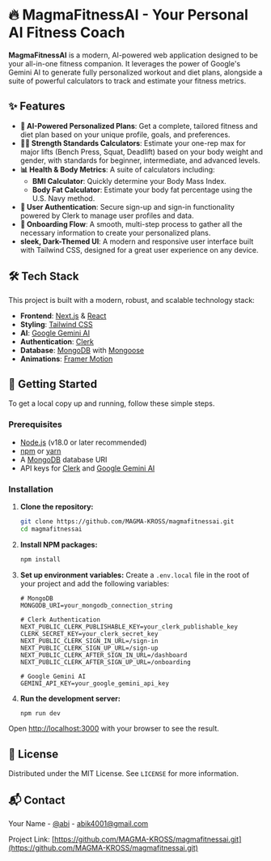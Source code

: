 # 🔥 MagmaFitnessAI - Your Personal AI Fitness Coach

**MagmaFitnessAI** is a modern, AI-powered web application designed to be your all-in-one fitness companion. It leverages the power of Google's Gemini AI to generate fully personalized workout and diet plans, alongside a suite of powerful calculators to track and estimate your fitness metrics.

## ✨ Features

- **🤖 AI-Powered Personalized Plans**: Get a complete, tailored fitness and diet plan based on your unique profile, goals, and preferences.
- **🏋️‍♂️ Strength Standards Calculators**: Estimate your one-rep max for major lifts (Bench Press, Squat, Deadlift) based on your body weight and gender, with standards for beginner, intermediate, and advanced levels.
- **📊 Health & Body Metrics**: A suite of calculators including:
  - **BMI Calculator**: Quickly determine your Body Mass Index.
  - **Body Fat Calculator**: Estimate your body fat percentage using the U.S. Navy method.
- **🔐 User Authentication**: Secure sign-up and sign-in functionality powered by Clerk to manage user profiles and data.
- **📝 Onboarding Flow**: A smooth, multi-step process to gather all the necessary information to create your personalized plans.
- **sleek, Dark-Themed UI**: A modern and responsive user interface built with Tailwind CSS, designed for a great user experience on any device.

## 🛠️ Tech Stack

This project is built with a modern, robust, and scalable technology stack:

- **Frontend**: [Next.js](https://nextjs.org/) & [React](https://reactjs.org/)
- **Styling**: [Tailwind CSS](https://tailwindcss.com/)
- **AI**: [Google Gemini AI](https://ai.google.dev/)
- **Authentication**: [Clerk](https://clerk.com/)
- **Database**: [MongoDB](https://www.mongodb.com/) with [Mongoose](https://mongoosejs.com/)
- **Animations**: [Framer Motion](https://www.framer.com/motion/)

## 🚀 Getting Started

To get a local copy up and running, follow these simple steps.

### Prerequisites

- [Node.js](https://nodejs.org/) (v18.0 or later recommended)
- [npm](https://www.npmjs.com/) or [yarn](https://yarnpkg.com/)
- A [MongoDB](https://www.mongodb.com/cloud/atlas/register) database URI
- API keys for [Clerk](https://clerk.com/) and [Google Gemini AI](https://ai.google.dev/)

### Installation

1. **Clone the repository:**

    ```sh
    git clone https://github.com/MAGMA-KROSS/magmafitnessai.git
    cd magmafitnessai
    ```

2. **Install NPM packages:**

    ```sh
    npm install
    ```

3. **Set up environment variables:**
    Create a `.env.local` file in the root of your project and add the following variables:

    ```env
    # MongoDB
    MONGODB_URI=your_mongodb_connection_string

    # Clerk Authentication
    NEXT_PUBLIC_CLERK_PUBLISHABLE_KEY=your_clerk_publishable_key
    CLERK_SECRET_KEY=your_clerk_secret_key
    NEXT_PUBLIC_CLERK_SIGN_IN_URL=/sign-in
    NEXT_PUBLIC_CLERK_SIGN_UP_URL=/sign-up
    NEXT_PUBLIC_CLERK_AFTER_SIGN_IN_URL=/dashboard
    NEXT_PUBLIC_CLERK_AFTER_SIGN_UP_URL=/onboarding

    # Google Gemini AI
    GEMINI_API_KEY=your_google_gemini_api_key
    ```

4. **Run the development server:**

    ```sh
    npm run dev
    ```

Open [http://localhost:3000](http://localhost:3000) with your browser to see the result.



## 📜 License

Distributed under the MIT License. See `LICENSE` for more information.

## 📬 Contact

Your Name - [@abi](https://www.linkedin.com/in/abiikx) - <abik4001@gmail.com>

Project Link: [https://github.com/MAGMA-KROSS/magmafitnessai.git](https://github.com/MAGMA-KROSS/magmafitnessai.git)
